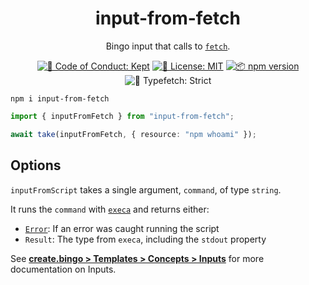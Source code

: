 <h1 align="center">input-from-fetch</h1>

<p align="center">Bingo input that calls to <a href="https://developer.mozilla.org/en-US/docs/Web/API/Fetch_API"><code>fetch</code></a>.</p>

<p align="center">
	<a href="https://github.com/JoshuaKGoldberg/bingo/blob/main/.github/CODE_OF_CONDUCT.md" target="_blank"><img alt="🤝 Code of Conduct: Kept" src="https://img.shields.io/badge/%F0%9F%A4%9D_code_of_conduct-kept-21bb42" /></a>
	<a href="https://github.com/JoshuaKGoldberg/bingo/blob/main/LICENSE.md" target="_blank"><img alt="📝 License: MIT" src="https://img.shields.io/badge/%F0%9F%93%9D_license-MIT-21bb42.svg"></a>
	<a href="http://npmjs.com/package/input-from-fetch"><img alt="📦 npm version" src="https://img.shields.io/npm/v/input-from-fetch?color=21bb42&label=%F0%9F%93%A6%20npm" /></a>
	<img alt="💪 Typefetch: Strict" src="https://img.shields.io/badge/%F0%9F%92%AA_typefetch-strict-21bb42.svg" />
</p>

```shell
npm i input-from-fetch
```

```ts
import { inputFromFetch } from "input-from-fetch";

await take(inputFromFetch, { resource: "npm whoami" });
```

## Options

`inputFromScript` takes a single argument, `command`, of type `string`.

It runs the `command` with [`execa`](https://www.npmjs.com/package/execa) and returns either:

- [`Error`](https://developer.mozilla.org/en-US/docs/Web/JavaScript/Reference/Global_Objects/Error): If an error was caught running the script
- `Result`: The type from `execa`, including the `stdout` property

See **[create.bingo > Templates > Concepts > Inputs](https://create.bingo/build/concepts/inputs)** for more documentation on Inputs.
